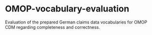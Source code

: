 # OMOP-vocabulary-evaluation

Evaluation of the prepared German claims data vocabularies for OMOP CDM regarding completeness and correctness.
